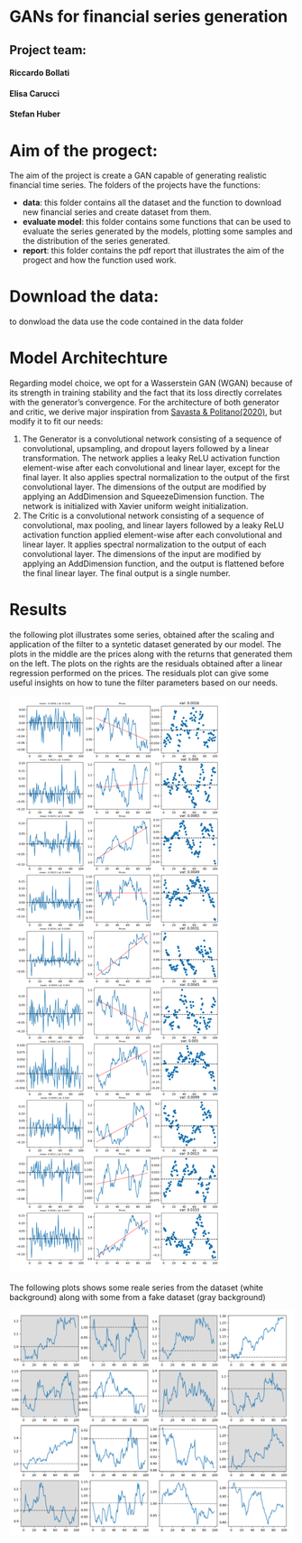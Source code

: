 # GANs for financial series generation
<h2>Project team:</h2>

<h4>Riccardo Bollati</h4>

<h4>Elisa Carucci</h4>

<h4>Stefan Huber</h4>

# Aim of the progect:

The aim of the project is create a GAN capable of generating realistic financial time series. The folders of the projects have the functions:

- **data**: this folder contains all the dataset and the function to download new financial series and create dataset from them.
- **evaluate model**: this folder contains some functions that can be used to evaluate the series generated by the models, plotting some samples and the distribution of the series generated.
- **report**: this folder contains the pdf report that illustrates the aim of the progect and how the function used work.

# Download the data:

to donwload the data use the code contained in the data folder

# Model Architechture

Regarding model choice, we opt for a Wasserstein GAN (WGAN) because of its strength in training stability and the fact that its loss directly correlates with the generator’s convergence. For the architecture of both generator and critic, we derive major inspiration from [Savasta & Politano(2020)](https://towardsdatascience.com/generating-synthetic-financial-time-series-with-wgans-e03596eb7185), but modify it to fit our needs:

1. The Generator is a convolutional network consisting of a sequence of convolutional, upsampling, and dropout layers followed by a linear transformation. The network applies a leaky ReLU activation function element-wise after each convolutional and linear layer, except for the final layer. It also applies spectral normalization to the output of the first convolutional layer. The dimensions of the output are modified by applying an AddDimension and SqueezeDimension function. The network is initialized with Xavier uniform weight initialization.
2. The Critic is a convolutional network consisting of a sequence of convolutional, max pooling, and linear layers followed by a leaky ReLU activation function applied element-wise after each convolutional and linear layer. It applies spectral normalization to the output of each convolutional layer. The dimensions of the input are modified by applying an AddDimension function, and the output is flattened before the final linear layer. The final output is a single number.


# Results
the following plot illustrates some series, obtained after the scaling and application of the filter to a syntetic dataset generated by our model. The plots in the middle are the prices along with the returns that generated them on the left. The plots on the rights are the residuals obtained after a linear regression performed on the prices. The residuals plot can give some useful insights on how to tune the filter parameters based on our needs.

![syntetic series](results/results_plot_README.png)

The following plots shows some reale series from the dataset (white background) along with some from a fake dataset (gray background)

![series comparison](results/series_comparison_README.png)
